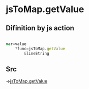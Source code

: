 # jsToMap.getValue

## Difinition by js action

```js.js

var=value
	?func=jsToMap.getValue
		&lineString
```

## Src

->[jsToMap.getValue](https://github.com/puutaro/CommandClick/blob/master/app/src/main/java/com/puutaro/commandclick/fragment_lib/terminal_fragment/js_interface/text/JsToMap.kt#L38)


